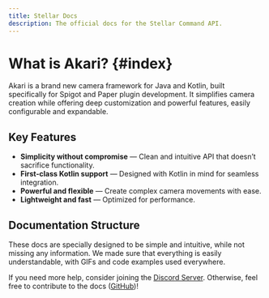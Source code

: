 ```yaml
---
title: Stellar Docs
description: The official docs for the Stellar Command API.
---
```


# What is Akari? {#index}

Akari is a brand new camera framework for Java and Kotlin, built specifically for Spigot and Paper plugin development. It simplifies camera creation while offering deep customization and powerful features, easily configurable and expandable.

## Key Features
- **Simplicity without compromise** — Clean and intuitive API that doesn’t sacrifice functionality.
- **First-class Kotlin support** — Designed with Kotlin in mind for seamless integration.
- **Powerful and flexible** — Create complex camera movements with ease.
- **Lightweight and fast** — Optimized for performance.

## Documentation Structure
These docs are specially designed to be simple and intuitive, while not missing any information. We made sure that everything is easily understandable, with GIFs and code examples used everywhere.

If you need more help, consider joining the [Discord Server](https://discord.undefinedcreations.com/).
Otherwise, feel free to contribute to the docs ([GitHub](https://github.com/UndefinedCreation/docs))!